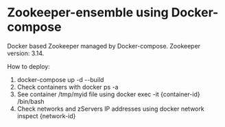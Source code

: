 # Zookeeper-ensemble using Docker-compose
Docker based Zookeeper managed by Docker-compose. Zookeeper version: 3.14.

How to deploy:
1. docker-compose up -d --build
2. Check containers with docker ps -a
3. See container /tmp/myid file using docker exec -it {container-id} /bin/bash
4. Check networks and zServers IP addresses using docker network inspect {network-id}



